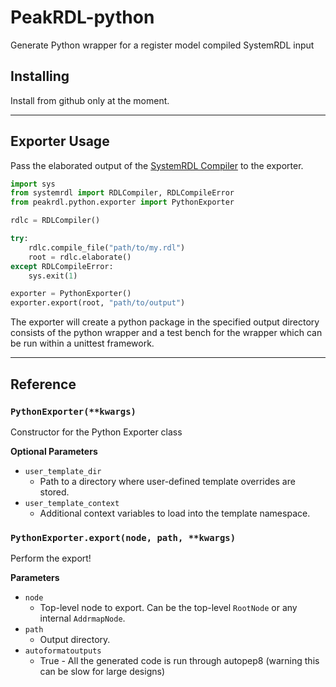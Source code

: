
# PeakRDL-python
Generate Python wrapper for a register model compiled SystemRDL input

## Installing
Install from github only at the moment.

--------------------------------------------------------------------------------

## Exporter Usage
Pass the elaborated output of the [SystemRDL Compiler](http://systemrdl-compiler.readthedocs.io)
to the exporter.

```python
import sys
from systemrdl import RDLCompiler, RDLCompileError
from peakrdl.python.exporter import PythonExporter

rdlc = RDLCompiler()

try:
    rdlc.compile_file("path/to/my.rdl")
    root = rdlc.elaborate()
except RDLCompileError:
    sys.exit(1)

exporter = PythonExporter()
exporter.export(root, "path/to/output")
```
The exporter will create a python package in the specified output directory
consists of the python wrapper and a test bench for the wrapper which can be 
run within a unittest framework.

--------------------------------------------------------------------------------

## Reference

### `PythonExporter(**kwargs)`
Constructor for the Python Exporter class

**Optional Parameters**

* `user_template_dir`
    * Path to a directory where user-defined template overrides are stored.
* `user_template_context`
    * Additional context variables to load into the template namespace.

### `PythonExporter.export(node, path, **kwargs)`
Perform the export!

**Parameters**

* `node`
    * Top-level node to export. Can be the top-level `RootNode` or any internal `AddrmapNode`.
* `path`
    * Output directory.
* `autoformatoutputs`
    * True - All the generated code is run through autopep8 (warning this can be slow for large designs)


